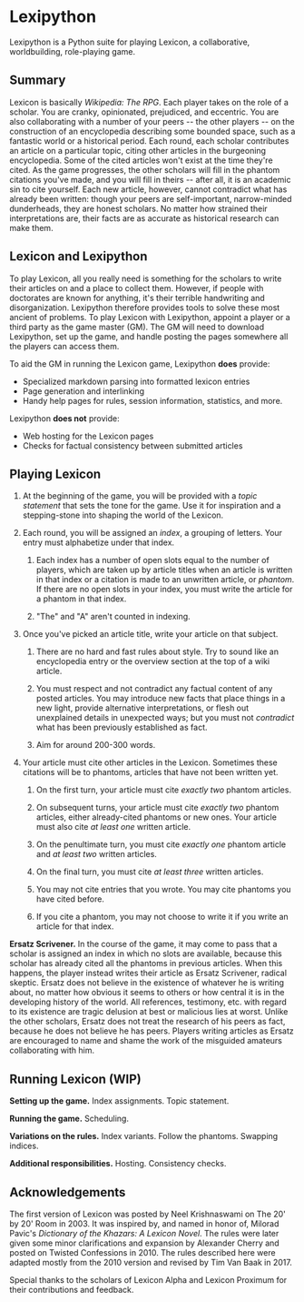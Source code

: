 # Lexipython

Lexipython is a Python suite for playing Lexicon, a collaborative, worldbuilding, role-playing game.

## Summary

Lexicon is basically _Wikipedia: The RPG_. Each player takes on the role of a scholar. You are cranky, opinionated, prejudiced, and eccentric. You are also collaborating with a number of your peers -- the other players -- on the construction of an encyclopedia describing some bounded space, such as a fantastic world or a historical period. Each round, each scholar contributes an article on a particular topic, citing other articles in the burgeoning encyclopedia. Some of the cited articles won't exist at the time they're cited. As the game progresses, the other scholars will fill in the phantom citations you've made, and you will fill in theirs -- after all, it is an academic sin to cite yourself. Each new article, however, cannot contradict what has already been written: though your peers are self-important, narrow-minded dunderheads, they are honest scholars. No matter how strained their interpretations are, their facts are as accurate as historical research can make them.

## Lexicon and Lexipython

To play Lexicon, all you really need is something for the scholars to write their articles on and a place to collect them. However, if people with doctorates are known for anything, it's their terrible handwriting and disorganization. Lexipython therefore provides tools to solve these most ancient of problems. To play Lexicon with Lexipython, appoint a player or a third party as the game master (GM). The GM will need to download Lexipython, set up the game, and handle posting the pages somewhere all the players can access them.

To aid the GM in running the Lexicon game, Lexipython **does** provide:
* Specialized markdown parsing into formatted lexicon entries
* Page generation and interlinking
* Handy help pages for rules, session information, statistics, and more.

Lexipython **does not** provide:
* Web hosting for the Lexicon pages
* Checks for factual consistency between submitted articles

## Playing Lexicon

1. At the beginning of the game, you will be provided with a _topic statement_ that sets the tone for the game. Use it for inspiration and a stepping-stone into shaping the world of the Lexicon.

1. Each round, you will be assigned an _index_, a grouping of letters. Your entry must alphabetize under that index.

   1. Each index has a number of open slots equal to the number of players, which are taken up by article titles when an article is written in that index or a citation is made to an unwritten article, or _phantom_. If there are no open slots in your index, you must write the article for a phantom in that index.
   
   1. "The" and "A" aren't counted in indexing.

1. Once you've picked an article title, write your article on that subject.

   1. There are no hard and fast rules about style. Try to sound like an encyclopedia entry or the overview section at the top of a wiki article.
   
   1. You must respect and not contradict any factual content of any posted articles. You may introduce new facts that place things in a new light, provide alternative interpretations, or flesh out unexplained details in unexpected ways; but you must not _contradict_ what has been previously established as fact.
   
   1. Aim for around 200-300 words.

1. Your article must cite other articles in the Lexicon. Sometimes these citations will be to phantoms, articles that have not been written yet.

   1. On the first turn, your article must cite _exactly two_ phantom articles.
   
   1. On subsequent turns, your article must cite _exactly two_ phantom articles, either already-cited phantoms or new ones. Your article must also cite _at least one_ written article.
   
   1. On the penultimate turn, you must cite _exactly one_ phantom article and _at least two_ written articles.

   1. On the final turn, you must cite _at least three_ written articles.
   
   1. You may not cite entries that you wrote. You may cite phantoms you have cited before.
   
   1. If you cite a phantom, you may not choose to write it if you write an article for that index.

**Ersatz Scrivener.** In the course of the game, it may come to pass that a scholar is assigned an index in which no slots are available, because this scholar has already cited all the phantoms in previous articles. When this happens, the player instead writes their article as Ersatz Scrivener, radical skeptic. Ersatz does not believe in the existence of whatever he is writing about, no matter how obvious it seems to others or how central it is in the developing history of the world. All references, testimony, etc. with regard to its existence are tragic delusion at best or malicious lies at worst. Unlike the other scholars, Ersatz does not treat the research of his peers as fact, because he does not believe he has peers. Players writing articles as Ersatz are encouraged to name and shame the work of the misguided amateurs collaborating with him.

## Running Lexicon (WIP)

**Setting up the game.** Index assignments. Topic statement.

**Running the game.** Scheduling.

**Variations on the rules.** Index variants. Follow the phantoms. Swapping indices.

**Additional responsibilities.** Hosting. Consistency checks.

## Acknowledgements

The first version of Lexicon was posted by Neel Krishnaswami on The 20' by 20' Room in 2003. It was inspired by, and named in honor of, Milorad Pavic's _Dictionary of the Khazars: A Lexicon Novel_. The rules were later given some minor clarifications and expansion by Alexander Cherry and posted on Twisted Confessions in 2010. The rules described here were adapted mostly from the 2010 version and revised by Tim Van Baak in 2017.

Special thanks to the scholars of Lexicon Alpha and Lexicon Proximum for their contributions and feedback.
